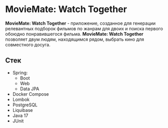 # MovieMate: Watch Together

**MovieMate: Watch Together** - приложение, созданное для генерации релевантных
подборок фильмов по жанрам для двоих и поиска первого обоюдно понравившегося фильма.
**MovieMate: Watch Together** позволяет двум людям, находящимся рядом,
выбрать кино для совместного досуга.

## Стек
- Spring:
  - Boot
  - Web
  - Data JPA
- Docker Compose
- Lombok
- PostgreSQL
- Liquibase
- Java 17
- JUnit